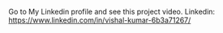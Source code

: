 Go to My Linkedin profile and see this project video.
Linkedin: https://www.linkedin.com/in/vishal-kumar-6b3a71267/

